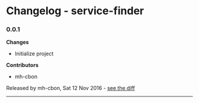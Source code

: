 # Changelog - service-finder

### 0.0.1

__Changes__

- Initialize project

__Contributors__

- mh-cbon

Released by mh-cbon, Sat 12 Nov 2016 -
[see the diff](https://github.com/mh-cbon/service-finder/compare/9f542d3db478980265588b0d2f2b1f2d7225159c...0.0.1#diff)
______________


